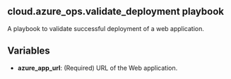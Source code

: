 ## cloud.azure_ops.validate_deployment playbook

A playbook to validate successful deployment of a web application.

Variables
--------------

* **azure_app_url**: (Required) URL of the Web application.